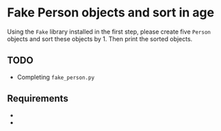 # Fake Person objects and sort in age

Using the `Fake` library installed in the first step, please create five `Person` objects and sort these objects by 1. Then print the sorted objects.

## TODO

- Completing `fake_person.py`

## Requirements

-
-
